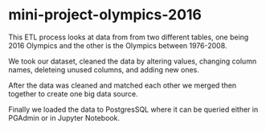 # mini-project-olympics-2016

This ETL process looks at data from from two different tables, one being 2016 Olympics and the other is the Olympics between 1976-2008.

We took our dataset, cleaned the data by altering values, changing column names, deleteing unused columns, and adding new ones.

After the data was cleaned and matched each other we merged then together to create one big data source.

Finally we loaded the data to PostgresSQL where it can be queried either in PGAdmin or in Jupyter Notebook. 
